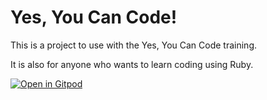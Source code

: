 # Yes, You Can Code!
This is a project to use with the Yes, You Can Code training.

It is also for anyone who wants to learn coding using Ruby.

<a href="https://gitpod.io/#https://github.com/dbroemme/anyone-can-code.git" target="_blank" rel="nofollow noopener noreferrer"><img src="https://gitpod.io/button/open-in-gitpod.svg" alt="Open in Gitpod"></a>
